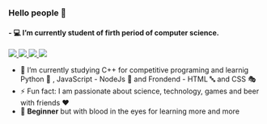 ### <p>   **Hello people** 👋    </p>  

#### -  💻 I’m currently student of firth period of computer science.

<a href="https://instagram.com/lucaswilliam_g"> <img src="https://img.shields.io/badge/-lucaswilliam__g-B55757?style=flat-square&labelColor=B55757&logo=instagram&logoColor=white"> </a> 
<a href="https://twitter.com/lucz_william"> <img src="https://img.shields.io/badge/-lucz__william-243447?style=flat-square&labelColor=243447&logo=twitter&logoColor=white"> </a>
<a href="https://www.linkedin.com/in/lucaswilliamgomes/"> <img src="https://img.shields.io/badge/-LinkedIn-1ca0f1?style=flat-square&labelColor=1ca0f1&logo=linkedin&logoColor=white"> </a>
<a href="https://mail.google.com/"> <img src="https://img.shields.io/badge/-lucaswilliam133@gmail.com-BF3124?style=flat-square&labelColor=BF3124&logo=gmail&logoColor=white"> </a>
   


- 🌱 I’m currently studying C++ for competitive programing and learnig Python 🐍 , JavaScript - NodeJs 📒 and Frondend - HTML 🔤 and CSS 🎭
- ⚡ Fun fact: I am passionate about science, technology, games and beer with friends ❤️
- 🚀 **Beginner** but with blood in the eyes for learning more and more 
